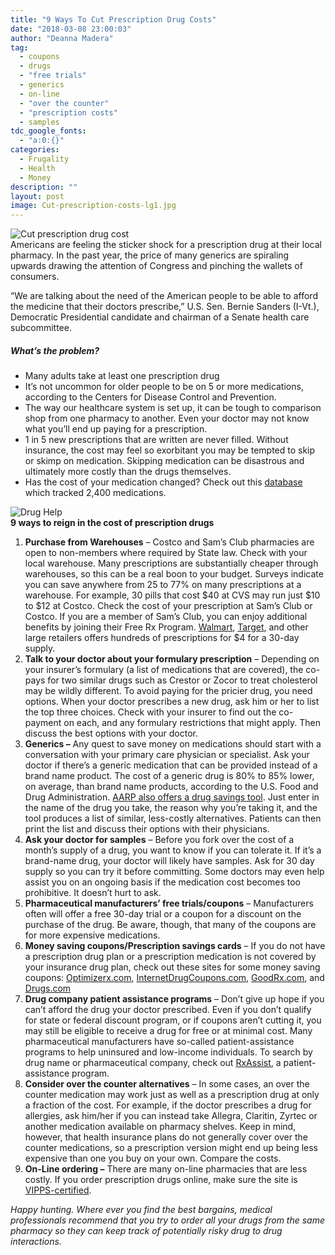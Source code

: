 ```yaml
---
title: "9 Ways To Cut Prescription Drug Costs"
date: "2018-03-08 23:00:03"
author: "Deanna Madera"
tag:
  - coupons
  - drugs
  - "free trials"
  - generics
  - on-line
  - "over the counter"
  - "prescription costs"
  - samples
tdc_google_fonts:
  - "a:0:{}"
categories:
  - Frugality
  - Health
  - Money
description: ""
layout: post
image: Cut-prescription-costs-lg1.jpg
---
```


![Cut prescription drug cost](http://mt2.wpengine.com/wp-content/uploads/2015/07/Cut-prescription-costs-lg1.jpg)  
Americans are feeling the sticker shock for a prescription drug at their local pharmacy. In the past year, the price of many generics are spiraling upwards drawing the attention of Congress and pinching the wallets of consumers.

“We are talking about the need of the American people to be able to afford the medicine that their doctors prescribe,” U.S. Sen. Bernie Sanders (I-Vt.), Democratic Presidential candidate and chairman of a Senate health care subcommittee.

##### **What’s the problem?**

- Many adults take at least one prescription drug
- It’s not uncommon for older people to be on 5 or more medications, according to the Centers for Disease Control and Prevention.
- The way our healthcare system is set up, it can be tough to comparison shop from one pharmacy to another. Even your doctor may not know what you’ll end up paying for a prescription.
- 1 in 5 new prescriptions that are written are never filled. Without insurance, the cost may feel so exorbitant you may be tempted to skip or skimp on medication. Skipping medication can be disastrous and ultimately more costly than the drugs themselves.
- Has the cost of your medication changed? Check out this [database](http://www.chicagotribune.com/chi-costs-for-popular-drugs-20141118-htmlstory.html) which tracked 2,400 medications.

![Drug Help](http://mt2.wpengine.com/wp-content/uploads/2015/07/Drug-Help.jpg)  
**9 ways to reign in the cost of prescription drugs**

1. **Purchase from Warehouses** – Costco and Sam’s Club pharmacies are open to non-members where required by State law. Check with your local warehouse. Many prescriptions are substantially cheaper through warehouses, so this can be a real boon to your budget. Surveys indicate you can save anywhere from 25 to 77% on many prescriptions at a warehouse. For example, 30 pills that cost $40 at CVS may run just $10 to $12 at Costco. Check the cost of your prescription at Sam’s Club or Costco. If you are a member of Sam’s Club, you can enjoy additional benefits by joining their Free Rx Program. [Walmart](http://www.walmart.com/cp/1078664?povid=5431+%7C+contentZone1+%7C+2014-11-01+%7C+1+%7C+LN-Value+4+Dollar+Prescriptions), [Target](http://www.target.com/pharmacy/generics#?lnk=lnav_%20pharmacy%20services_4&intc=2660563%7Cnull), and other large retailers offers hundreds of prescriptions for $4 for a 30-day supply.
2. **Talk to your doctor about your formulary prescription** – Depending on your insurer’s formulary (a list of medications that are covered), the co-pays for two similar drugs such as Crestor or Zocor to treat cholesterol may be wildly different. To avoid paying for the pricier drug, you need options. When your doctor prescribes a new drug, ask him or her to list the top three choices. Check with your insurer to find out the co-payment on each, and any formulary restrictions that might apply. Then discuss the best options with your doctor.
3. **Generics –** Any quest to save money on medications should start with a conversation with your primary care physician or specialist. Ask your doctor if there’s a generic medication that can be provided instead of a brand name product. The cost of a generic drug is 80% to 85% lower, on average, than brand name products, according to the U.S. Food and Drug Administration. [AARP also offers a drug savings tool](http://healthtools.aarp.org/drug-compare). Just enter in the name of the drug you take, the reason why you’re taking it, and the tool produces a list of similar, less-costly alternatives. Patients can then print the list and discuss their options with their physicians.
4. **Ask your doctor for samples** – Before you fork over the cost of a month’s supply of a drug, you want to know if you can tolerate it. If it’s a brand-name drug, your doctor will likely have samples. Ask for 30 day supply so you can try it before committing. Some doctors may even help assist you on an ongoing basis if the medication cost becomes too prohibitive. It doesn’t hurt to ask.
5. **Pharmaceutical manufacturers’ free trials/coupons** – Manufacturers often will offer a free 30-day trial or a coupon for a discount on the purchase of the drug. Be aware, though, that many of the coupons are for more expensive medications.
6. **Money saving coupons/Prescription savings cards** – If you do not have a prescription drug plan or a prescription medication is not covered by your insurance drug plan, check out these sites for some money saving coupons: [Optimizerx.com](http://optimizerx.com/), [InternetDrugCoupons.com](http://www.internetdrugcoupons.com/), [GoodRx.com](http://www.goodrx.com/?gclid=CjwKEAjw0NytBRD-1d3QsdHNpR0SJACGXqgRoAx7HHKIU45NnzwZ_CLBQ6PKeuHYan8u6gvUDdf1bhoCehHw_wcB), and [Drugs.com](http://www.drugs.com/discount-card/)
7. **Drug company patient assistance programs** – Don’t give up hope if you can’t afford the drug your doctor prescribed. Even if you don’t qualify for state or federal discount program, or if coupons aren’t cutting it, you may still be eligible to receive a drug for free or at minimal cost. Many pharmaceutical manufacturers have so-called patient-assistance programs to help uninsured and low-income individuals. To search by drug name or pharmaceutical company, check out [RxAssist](http://www.rxassist.org/search), a patient-assistance program.
8. **Consider over the counter alternatives** – In some cases, an over the counter medication may work just as well as a prescription drug at only a fraction of the cost. For example, if the doctor prescribes a drug for allergies, ask him/her if you can instead take Allegra, Claritin, Zyrtec or another medication available on pharmacy shelves. Keep in mind, however, that health insurance plans do not generally cover over the counter medications, so a prescription version might end up being less expensive than one you buy on your own. Compare the costs.
9. **On-Line ordering –** There are many on-line pharmacies that are less costly. If you order prescription drugs online, make sure the site is [VIPPS-certified](http://www.nabp.net/programs/accreditation/vipps/find-a-vipps-online-pharmacy).

_Happy hunting. Where ever you find the best bargains, medical professionals recommend that you try to order all your drugs from the same pharmacy so they can keep track of potentially risky drug to drug interactions._
